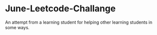 # June-Leetcode-Challange
An attempt from a learning student for helping other learning students in some ways.

